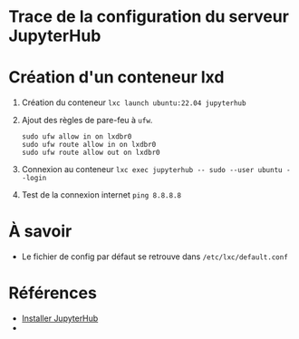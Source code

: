 # Trace de la configuration du serveur JupyterHub

# Création d'un conteneur lxd
1. Création du conteneur `lxc launch ubuntu:22.04 jupyterhub`
2. Ajout des règles de pare-feu à `ufw`.
   
   ```
   sudo ufw allow in on lxdbr0
   sudo ufw route allow in on lxdbr0
   sudo ufw route allow out on lxdbr0
   ```
    
3. Connexion au conteneur `lxc exec jupyterhub -- sudo --user ubuntu --login`
4. Test de la connexion internet `ping 8.8.8.8`

# À savoir
- Le fichier de config par défaut se retrouve dans `/etc/lxc/default.conf`

# Références
- [Installer JupyterHub](https://jupyterhub.readthedocs.io/en/stable/tutorial/quickstart.html)
- 